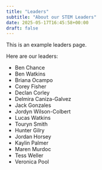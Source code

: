 ```yaml
---
title: "Leaders"
subtitle: "About our STEM Leaders"
date: 2025-05-17T16:45:58+00:00
draft: false
---
```


This is an example leaders page.

Here are our leaders:
-   Ben Chance
-   Ben Watkins
-   Briana Ocampo
-   Corey Fisher
-   Declan Corley
-   Delmira Caniza-Galvez
-   Jack Gonzales
-   Jordyn Wilson-Colbert
-   Lucas Watkins
-   Touryn Smith
- Hunter Gilry
- Jordan Horsey
- Kaylin Palmer
- Maren Murdoc
- Tess Weller
- Veronica Pool  
